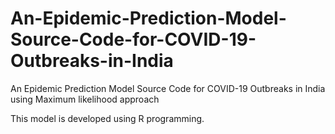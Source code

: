 # An-Epidemic-Prediction-Model-Source-Code-for-COVID-19-Outbreaks-in-India
An Epidemic Prediction Model Source Code for COVID-19 Outbreaks in India using Maximum likelihood approach


This model is developed using R programming. 
